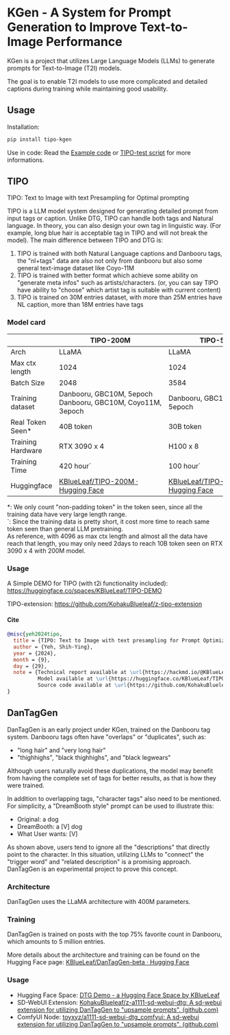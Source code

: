 # KGen - A System for Prompt Generation to Improve Text-to-Image Performance

KGen is a project that utilizes Large Language Models (LLMs) to generate prompts for Text-to-Image (T2I) models.

The goal is to enable T2I models to use more complicated and detailed captions during training while maintaining good usability.

## Usage

Installation:

```bash
pip install tipo-kgen
```

Use in code:
Read the [Example code](scripts/example.py) or [TIPO-test script](scripts/tipo-test.py) for more informations.

## TIPO

TIPO: Text to Image with text Presampling for Optimal prompting

TIPO is a LLM model system designed for generating detailed prompt from input tags or caption. Unlike DTG, TIPO can handle both tags and Natural language. In theory, you can also design your own tag in linguistic way. (For example, long blue hair is acceptable tag in TIPO and will not break the model).
The main difference between TIPO and DTG is:

1. TIPO is trained with both Natural Language captions and Danbooru tags, the "nl+tags" data are also not only from danbooru but also some general text-image dataset like Coyo-11M
2. TIPO is trained with better format which achieve some ability on "generate meta infos" such as artists/characters. (or, you can say TIPO have ability to "choose" which artist tag is suitable with current content)
3. TIPO is trained on 30M entries dataset, with more than 25M entries have NL caption, more than 18M entries have tags

### Model card

|                   | TIPO-200M                                                                      | TIPO-500M                                                                      |
| ----------------- | ------------------------------------------------------------------------------ | ------------------------------------------------------------------------------ |
| Arch              | LLaMA                                                                          | LLaMA                                                                          |
| Max ctx length    | 1024                                                                           | 1024                                                                           |
| Batch Size        | 2048                                                                           | 3584                                                                           |
| Training dataset  | Danbooru, GBC10M, 5epoch<br />Danbooru, GBC10M, Coyo11M, 3epoch              | Danbooru, GBC10M, Coyo11M, 5epoch                                            |
| Real Token Seen*  | 40B token                                                                      | 30B token                                                                      |
| Training Hardware | RTX 3090 x 4                                                                   | H100 x 8                                                                       |
| Training Time     | 420 hour`                                                                      | 100 hour`                                                                      |
| Huggingface       | [KBlueLeaf/TIPO-200M · Hugging Face](https://huggingface.co/KBlueLeaf/TIPO-200M) | [KBlueLeaf/TIPO-500M · Hugging Face](https://huggingface.co/KBlueLeaf/TIPO-500M) |

*: We only count "non-padding token" in the token seen, since all the training data have very large length range.<br/>
`: Since the training data is pretty short, it cost more time to reach same token seen than general LLM pretraining.<br/>
As reference, with 4096 as max ctx length and almost all the data have reach that length, you may only need 2days to reach 10B token seen on RTX 3090 x 4 with 200M model.

### Usage

A Simple DEMO for TIPO (with t2i functionality included):
https://huggingface.co/spaces/KBlueLeaf/TIPO-DEMO

TIPO-extension: https://github.com/KohakuBlueleaf/z-tipo-extension

#### Cite

```bibtex
@misc{yeh2024tipo,
  title = {TIPO: Text to Image with text presampling for Prompt Optimization},
  author = {Yeh, Shih-Ying},
  year = {2024},
  month = {9},
  day = {29},
  note = {Technical report available at \url{https://hackmd.io/@KBlueLeaf/BJULOQBR0}. 
          Model available at \url{https://huggingface.co/KBlueLeaf/TIPO-500M}. 
          Source code available at \url{https://github.com/KohakuBlueleaf/KGen}},
}
```

## DanTagGen

DanTagGen is an early project under KGen, trained on the Danbooru tag system. Danbooru tags often have "overlaps" or "duplicates", such as:

- "long hair" and "very long hair"
- "thighhighs", "black thighhighs", and "black legwears"

Although users naturally avoid these duplications, the model may benefit from having the complete set of tags for better results, as that is how they were trained.

In addition to overlapping tags, "character tags" also need to be mentioned. For simplicity, a "DreamBooth style" prompt can be used to illustrate this:

- Original: a dog
- DreamBooth: a \[V\] dog
- What User wants: \[V\]

As shown above, users tend to ignore all the "descriptions" that directly point to the character. In this situation, utilizing LLMs to "connect" the "trigger word" and "related description" is a promising approach. DanTagGen is an experimental project to prove this concept.

### Architecture

DanTagGen uses the LLaMA architecture with 400M parameters.

### Training

DanTagGen is trained on posts with the top 75% favorite count in Danbooru, which amounts to 5 million entries.

More details about the architecture and training can be found on the Hugging Face page: [KBlueLeaf/DanTagGen-beta · Hugging Face](https://huggingface.co/KBlueLeaf/DanTagGen-beta)

### Usage

* Hugging Face Space: [DTG Demo - a Hugging Face Space by KBlueLeaf](https://huggingface.co/spaces/KBlueLeaf/DTG-demo)
* SD-WebUI Extension: [KohakuBlueleaf/z-a1111-sd-webui-dtg: A sd-webui extension for utilizing DanTagGen to &#34;upsample prompts&#34;. (github.com)](https://github.com/KohakuBlueleaf/z-a1111-sd-webui-dtg)
* ComfyUI Node: [toyxyz/a1111-sd-webui-dtg_comfyui: A sd-webui extension for utilizing DanTagGen to &#34;upsample prompts&#34;. (github.com)](https://github.com/toyxyz/a1111-sd-webui-dtg_comfyui)
